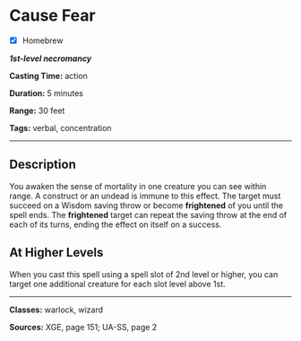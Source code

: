 # Cause Fear

- [x] Homebrew

***1st-level necromancy***

**Casting Time:** action

**Duration:** 5 minutes

**Range:** 30 feet

**Tags:** verbal, concentration

---

## Description
You awaken the sense of mortality in one creature you can see within range.
A construct or an undead is immune to this effect.
The target must succeed on a Wisdom saving throw or become **frightened** of you until the spell ends.
The **frightened** target can repeat the saving throw at the end of each of its turns, ending the effect on itself on a success.

## At Higher Levels
When you cast this spell using a spell slot of 2nd level or higher, you can target one additional creature for each slot level above 1st.

---

**Classes:** warlock, wizard

**Sources:** XGE, page 151; UA-SS, page 2
